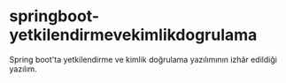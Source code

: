 # springboot-yetkilendirmevekimlikdogrulama
Spring boot'ta yetkilendirme ve kimlik doğrulama yazılımının izhâr edildiği yazılım. 
